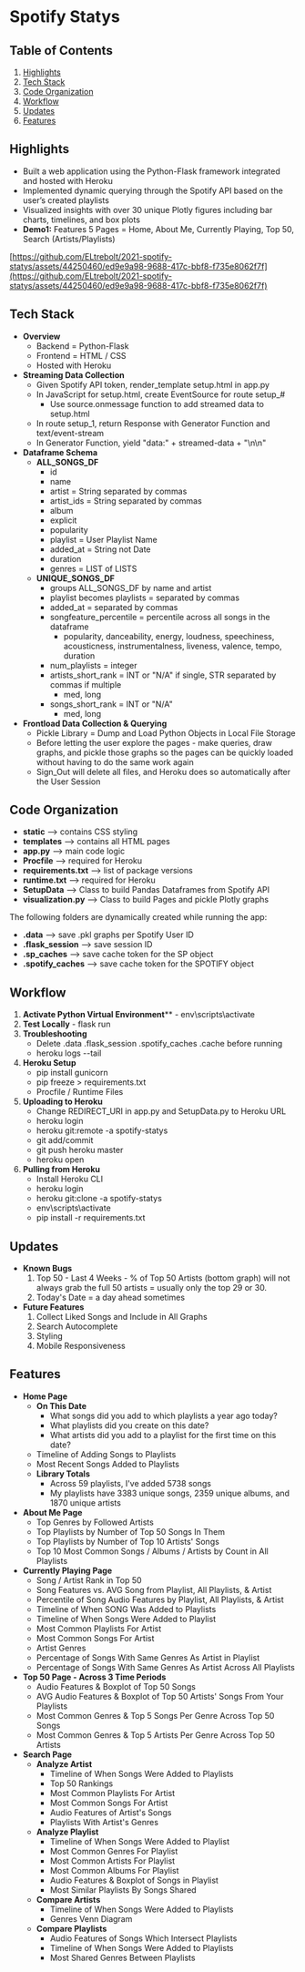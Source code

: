 # Spotify Statys

## Table of Contents
1. [Highlights](#highlights)
2. [Tech Stack](#tech-stack)
3. [Code Organization](#code-organization)
4. [Workflow](#workflow)
5. [Updates](#updates)
6. [Features](#features)

## Highlights 
- Built a web application using the Python-Flask framework integrated and hosted with Heroku
- Implemented dynamic querying through the Spotify API based on the user’s created playlists
- Visualized insights with over 30 unique Plotly figures including bar charts, timelines, and box plots
- **Demo1:** Features 5 Pages = Home, About Me, Currently Playing, Top 50, Search (Artists/Playlists)

[https://github.com/ELtrebolt/2021-spotify-statys/assets/44250460/ed9e9a98-9688-417c-bbf8-f735e8062f7f](https://github.com/ELtrebolt/2021-spotify-statys/assets/44250460/ed9e9a98-9688-417c-bbf8-f735e8062f7f)

## Tech Stack
- **Overview**
    - Backend = Python-Flask
    - Frontend = HTML / CSS
    - Hosted with Heroku
- **Streaming Data Collection**
    - Given Spotify API token, render_template setup.html in app.py
    - In JavaScript for setup.html, create EventSource for route setup_#
        - Use source.onmessage function to add streamed data to setup.html
    - In route setup_1, return Response with Generator Function and text/event-stream
    - In Generator Function, yield "data:" + streamed-data + "\n\n"
- **Dataframe Schema**
    - **ALL_SONGS_DF**
        - id
        - name
        - artist = String separated by commas
        - artist_ids = String separated by commas
        - album
        - explicit
        - popularity
        - playlist = User Playlist Name
        - added_at = String not Date
        - duration
        - genres = LIST of LISTS
    - **UNIQUE_SONGS_DF**
        - groups ALL_SONGS_DF by name and artist
        - playlist becomes playlists = separated by commas
        - added_at = separated by commas
        - songfeature_percentile = percentile across all songs in the dataframe
            - popularity, danceability, energy, loudness, speechiness, acousticness, instrumentalness, liveness, valence, tempo, duration
        - num_playlists = integer
        - artists_short_rank = INT or "N/A" if single, STR separated by commas if multiple
            - med, long
        - songs_short_rank = INT or "N/A"
            - med, long
- **Frontload Data Collection & Querying**
    - Pickle Library = Dump and Load Python Objects in Local File Storage
    - Before letting the user explore the pages - make queries, draw graphs, and pickle those graphs so the pages can be quickly loaded without having to do the same work again
    - Sign_Out will delete all files, and Heroku does so automatically after the User Session

## Code Organization
- **static** --> contains CSS styling
- **templates** --> contains all HTML pages
- **app.py** --> main code logic
- **Procfile** --> required for Heroku
- **requirements.txt** --> list of package versions
- **runtime.txt** --> required for Heroku
- **SetupData** --> Class to build Pandas Dataframes from Spotify API
- **visualization.py** --> Class to build Pages and pickle Plotly graphs

The following folders are dynamically created while running the app:
- **.data** --> save .pkl graphs per Spotify User ID
- **.flask_session** --> save session ID
- **.sp_caches** --> save cache token for the SP object
- **.spotify_caches** --> save cache token for the SPOTIFY object

## Workflow
1. **Activate Python Virtual Environment**** - env\scripts\activate
2. **Test Locally** - flask run
3. **Troubleshooting**
    - Delete .data .flask_session .spotify_caches .cache before running
    - heroku logs --tail
4. **Heroku Setup**
    - pip install gunicorn
    - pip freeze > requirements.txt
    - Procfile / Runtime Files
5. **Uploading to Heroku**
    - Change REDIRECT_URI in app.py and SetupData.py to Heroku URL
    - heroku login
    - heroku git:remote -a spotify-statys
    - git add/commit
    - git push heroku master
    - heroku open
6. **Pulling from Heroku**
    - Install Heroku CLI
    - heroku login
    - heroku git:clone -a spotify-statys
    - env\scripts\activate
    - pip install -r requirements.txt

## Updates
- **Known Bugs**
    1. Top 50 - Last 4 Weeks - % of Top 50 Artists (bottom graph) will not always grab the full 50 artists = usually only the top 29 or 30. 
    2. Today's Date = a day ahead sometimes
- **Future Features**
    1. Collect Liked Songs and Include in All Graphs
    2. Search Autocomplete
    3. Styling
    4. Mobile Responsiveness

## Features
- **Home Page**
    - **On This Date**
        - What songs did you add to which playlists a year ago today?
        - What playlists did you create on this date?
        - What artists did you add to a playlist for the first time on this date?
    - Timeline of Adding Songs to Playlists
    - Most Recent Songs Added to Playlists
    - **Library Totals**
        - Across 59 playlists, I've added 5738 songs
        - My playlists have 3383 unique songs, 2359 unique albums, and 1870 unique artists
- **About Me Page**
    - Top Genres by Followed Artists
    - Top Playlists by Number of Top 50 Songs In Them
    - Top Playlists by Number of Top 10 Artists' Songs
    - Top 10 Most Common Songs / Albums / Artists by Count in All Playlists
- **Currently Playing Page**
    - Song / Artist Rank in Top 50
    - Song Features vs. AVG Song from Playlist, All Playlists, & Artist
    - Percentile of Song Audio Features by Playlist, All Playlists, & Artist
    - Timeline of When SONG Was Added to Playlists
    - Timeline of When Songs Were Added to Playlist
    - Most Common Playlists For Artist
    - Most Common Songs For Artist
    - Artist Genres
    - Percentage of Songs With Same Genres As Artist in Playlist
    - Percentage of Songs With Same Genres As Artist Across All Playlists
- **Top 50 Page - Across 3 Time Periods**
    - Audio Features & Boxplot of Top 50 Songs
    - AVG Audio Features & Boxplot of Top 50 Artists' Songs From Your Playlists
    - Most Common Genres & Top 5 Songs Per Genre Across Top 50 Songs
    - Most Common Genres & Top 5 Artists Per Genre Across Top 50 Artists
- **Search Page**
    - **Analyze Artist**
        - Timeline of When Songs Were Added to Playlists
        - Top 50 Rankings
        - Most Common Playlists For Artist
        - Most Common Songs For Artist
        - Audio Features of Artist's Songs
        - Playlists With Artist's Genres
    - **Analyze Playlist**
        - Timeline of When Songs Were Added to Playlist
        - Most Common Genres For Playlist
        - Most Common Artists For Playlist
        - Most Common Albums For Playlist
        - Audio Features & Boxplot of Songs in Playlist
        - Most Similar Playlists By Songs Shared
    - **Compare Artists**
        - Timeline of When Songs Were Added to Playlists
        - Genres Venn Diagram
    - **Compare Playlists**
        - Audio Features of Songs Which Intersect Playlists
        - Timeline of When Songs Were Added to Playlists
        - Most Shared Genres Between Playlists
